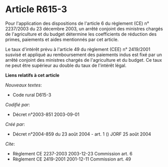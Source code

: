 # Article R615-3

Pour l'application des dispositions de l'article 6 du règlement (CE) n° 2237/2003 du 23 décembre 2003, un arrêté conjoint des
ministres chargés de l'agriculture et du budget détermine les coefficients de réduction des primes, paiements et aides
mentionnés par cet article.

Le taux d'intérêt prévu à l'article 49 du règlement (CEE) n° 2419/2001 susvisé et appliqué au remboursement des paiements
indus est fixé par un arrêté conjoint des ministres chargés de l'agriculture et du budget. Ce taux ne peut être supérieur au
double du taux de l'intérêt légal.

**Liens relatifs à cet article**

_Nouveaux textes_:

  - Code rural D615-3

_Codifié par_:

  - Décret n°2003-851 2003-09-01

_Créé par_:

  - Décret n°2004-859 du 23 août 2004 - art. 1 () JORF 25 août 2004

_Cite_:

  - Règlement CE 2237-2003 2003-12-23 Commission art. 6
  - Règlement CE 2419-2001 2001-12-11 Commission art. 49
